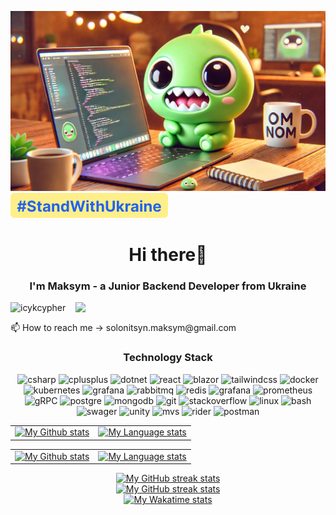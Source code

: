 ![MasterHead](omnom.jpg)
![StandWithUkraine](https://raw.githubusercontent.com/vshymanskyy/StandWithUkraine/main/badges/StandWithUkraine.svg)
<h1 align="center">Hi there👋</h1>
<h3 align="center">I'm Maksym - a Junior Backend Developer from Ukraine</h3>
<img align="right" width="400" src="https://raw.githubusercontent.com/TheDudeThatCode/TheDudeThatCode/master/Assets/Developer.gif">
<p align="left"> <img src="https://komarev.com/ghpvc/?username=icykcypher&label=Profile%20views&color=0e75b6&style=flat" alt="icykcypher" /> </p>
<p>📫 How to reach me → solonitsyn.maksym@gmail.com</p>    
<h3 align="center">Technology Stack</h3>
<p align="center"> 
            <img src="https://cdn.jsdelivr.net/gh/devicons/devicon@latest/icons/csharp/csharp-original.svg" alt="csharp" width="40" height="40"/> 
            <img src="https://cdn.jsdelivr.net/gh/devicons/devicon@latest/icons/cplusplus/cplusplus-original.svg" alt="cplusplus" width="40" height="40"/>
            <img src="https://cdn.jsdelivr.net/gh/devicons/devicon@latest/icons/dot-net/dot-net-original.svg" alt="dotnet" width="40" height="40"/> 
            <img src="https://cdn.jsdelivr.net/gh/devicons/devicon@latest/icons/react/react-original.svg" alt="react" width="40" height="40"/>
            <img src="https://cdn.jsdelivr.net/gh/devicons/devicon@latest/icons/blazor/blazor-original.svg"  alt="blazor" width="40" height="40"/> 
            <img src="https://cdn.jsdelivr.net/gh/devicons/devicon@latest/icons/tailwindcss/tailwindcss-original-wordmark.svg" alt="tailwindcss" width="40" height="40"/>
            <img src="https://cdn.jsdelivr.net/gh/devicons/devicon@latest/icons/docker/docker-original.svg"  alt="docker" width="40" height="40"/>
            <img src="https://cdn.jsdelivr.net/gh/devicons/devicon@latest/icons/kubernetes/kubernetes-original.svg" alt="kubernetes" width="40" height="40"/>
            <img src="https://cdn.jsdelivr.net/gh/devicons/devicon@latest/icons/nginx/nginx-original.svg" alt="grafana" width="40" height="40"/>
            <img src="https://cdn.jsdelivr.net/gh/devicons/devicon@latest/icons/rabbitmq/rabbitmq-original.svg" alt="rabbitmq" width="40" height="40"/>
            <img src="https://cdn.jsdelivr.net/gh/devicons/devicon@latest/icons/redis/redis-original.svg" alt="redis" width="40" height="40"/>
            <img src="https://cdn.jsdelivr.net/gh/devicons/devicon@latest/icons/grafana/grafana-original-wordmark.svg" alt="grafana" width="40" height="40"/>
            <img src="https://cdn.jsdelivr.net/gh/devicons/devicon@latest/icons/prometheus/prometheus-original-wordmark.svg" alt="prometheus" width="40" height="40"/>
            <img src="https://cdn.jsdelivr.net/gh/devicons/devicon@latest/icons/grpc/grpc-original.svg" alt="gRPC" width="40" height="40"/>
            <img src="https://cdn.jsdelivr.net/gh/devicons/devicon@latest/icons/postgresql/postgresql-original.svg"  alt="postgre" width="40" height="40"/>
            <img src="https://cdn.jsdelivr.net/gh/devicons/devicon@latest/icons/mongodb/mongodb-original-wordmark.svg" alt="mongodb" width="40" height="40"/>
            <img src="https://cdn.jsdelivr.net/gh/devicons/devicon@latest/icons/git/git-original-wordmark.svg"  alt="git" width="40" height="40"/>
            <img src="https://cdn.jsdelivr.net/gh/devicons/devicon@latest/icons/stackoverflow/stackoverflow-original-wordmark.svg" alt="stackoverflow" width="40" height="40"/>
            <img src="https://cdn.jsdelivr.net/gh/devicons/devicon@latest/icons/linux/linux-original.svg" alt="linux" width="40" height="40"/>
            <img src="https://cdn.jsdelivr.net/gh/devicons/devicon@latest/icons/bash/bash-original.svg" alt="bash" width="40" height="40"/>
            <img src="https://cdn.jsdelivr.net/gh/devicons/devicon@latest/icons/swagger/swagger-original.svg"  alt="swager" width="40" height="40"/>
            <img  src="https://cdn.jsdelivr.net/gh/devicons/devicon@latest/icons/unity/unity-original.svg" alt="unity" width="40" height="40"/>
            <img src="https://cdn.jsdelivr.net/gh/devicons/devicon@latest/icons/visualstudio/visualstudio-original.svg"  alt="mvs" width="40" height="40"/>
            <img src="https://cdn.jsdelivr.net/gh/devicons/devicon@latest/icons/rider/rider-original.svg" alt="rider" width="40" height="40"/>
            <img src="https://cdn.jsdelivr.net/gh/devicons/devicon@latest/icons/postman/postman-original.svg" alt="postman" width="40" height="40"/>
</p>

<!--!["Buy Me A Coffee"](https://www.buymeacoffee.com/assets/img/custom_images/orange_img.png)-->

<!-- GRS (Light Mode) -->
<a href="https://github.com/qwerty541#gh-light-mode-only">
  <table cellspacing="0" cellpadding="0">
    <tr>
      <td style="border: 0;">
          <img
            src="https://github-readme-stats-steel-omega.vercel.app/api?username=icykcypher&show_icons=true&include_all_commits=true&hide_border=true&number_format=long&rank_icon=percentile&show=reviews,discussions_started,discussions_answered,prs_merged,prs_merged_percentage#gh-light-mode-only"
            alt="My Github stats"
            height="370"
          />
      </td>
      <td style="border: 0;">
          <img
            src="https://github-readme-stats-steel-omega.vercel.app/api/top-langs/?username=icykcypher&layout=pie&hide_border=true&langs_count=10&size_weight=0.5&count_weight=0.5&custom_title=Langs%20distribution%20in%20my%20repos#gh-light-mode-only"
            alt="My Language stats"
            width="280"
          />
      </td>
    </tr>
  </table>
</a>

<!-- GRS (Dark Mode) -->
<a href="https://github.com/qwerty541#gh-dark-mode-only">
  <table cellspacing="0" cellpadding="0">
    <tr>
      <td style="border: 0;">
        <img
          src="https://github-readme-stats-steel-omega.vercel.app/api?username=icykcypher&show_icons=true&include_all_commits=true&icon_color=2d77dc&title_color=2d77dc&text_color=ffffff&bg_color=0d1117&hide_border=true&number_format=long&rank_icon=percentile&show=reviews,discussions_started,discussions_answered,prs_merged,prs_merged_percentage#gh-dark-mode-only"
          alt="My Github stats"
          height="370"
        />
      </td>
      <td style="border: 0;">
        <img
          src="https://github-readme-stats-steel-omega.vercel.app/api/top-langs/?username=icykcypher&layout=pie&icon_color=2d77dc&title_color=2d77dc&text_color=ffffff&bg_color=0d1117&hide_border=true&langs_count=10&size_weight=0.5&count_weight=0.5&custom_title=Langs%20distribution%20in%20my%20repos#gh-dark-mode-only"
          alt="My Language stats"
          width="280"
        />
      </td>
    </tr>
  </table>
</a>

<!-- Streak stats (Light mode) -->
<div align="center">
  <a href="https://github.com/qwerty541#gh-light-mode-only">
    <img
       src="https://github-readme-streak-stats-phi-opal.vercel.app/?user=icykcypher&locale=en&type=svg&hide_border=true&fire=2d77dc&ring=2d77dc&currStreakLabel=000000"
       alt="My GitHub streak stats"
     />
  </a>
</div>


<!-- Streak stats (Dark mode) -->
<div align="center">
  <a href="https://github.com/qwerty541#gh-dark-mode-only">
    <img
       src="https://github-readme-streak-stats-phi-opal.vercel.app/?user=icykcypher&background=0d1117&currStreakNum=ffffff&sideNums=ffffff&currStreakLabel=ffffff&sideLabels=ffffff&dates=ffffff&fire=2d77dc&ring=2d77dc&locale=en&type=svg&hide_border=true"
       alt="My GitHub streak stats"
     />
  </a>
</div>

<!-- WakaTime stats (Light mode) -->
<div align="center">
  <a href="https://github.com/qwerty541#gh-light-mode-only">
    <img
        src="https://github-readme-stats-steel-omega.vercel.app/api/wakatime?username=icykcypher&layout=compact&hide_border=true&custom_title=WakaTime%20Stats%20%28Since%20Feb%2024%202024%29"
        alt="My Wakatime stats"
      />
  </a>
</div>
